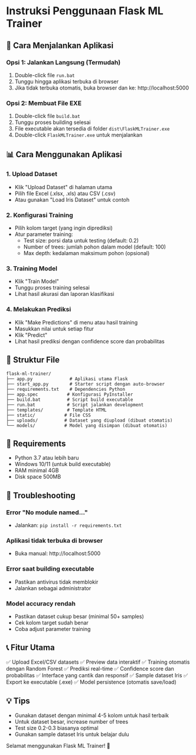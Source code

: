 # Instruksi Penggunaan Flask ML Trainer

## 🚀 Cara Menjalankan Aplikasi

### Opsi 1: Jalankan Langsung (Termudah)
1. Double-click file `run.bat`
2. Tunggu hingga aplikasi terbuka di browser
3. Jika tidak terbuka otomatis, buka browser dan ke: http://localhost:5000

### Opsi 2: Membuat File EXE
1. Double-click file `build.bat`
2. Tunggu proses building selesai
3. File executable akan tersedia di folder `dist\FlaskMLTrainer.exe`
4. Double-click `FlaskMLTrainer.exe` untuk menjalankan

## 📊 Cara Menggunakan Aplikasi

### 1. Upload Dataset
- Klik "Upload Dataset" di halaman utama
- Pilih file Excel (.xlsx, .xls) atau CSV (.csv)
- Atau gunakan "Load Iris Dataset" untuk contoh

### 2. Konfigurasi Training
- Pilih kolom target (yang ingin diprediksi)
- Atur parameter training:
  - Test size: porsi data untuk testing (default: 0.2)
  - Number of trees: jumlah pohon dalam model (default: 100)
  - Max depth: kedalaman maksimum pohon (opsional)

### 3. Training Model
- Klik "Train Model"
- Tunggu proses training selesai
- Lihat hasil akurasi dan laporan klasifikasi

### 4. Melakukan Prediksi
- Klik "Make Predictions" di menu atau hasil training
- Masukkan nilai untuk setiap fitur
- Klik "Predict"
- Lihat hasil prediksi dengan confidence score dan probabilitas

## 📁 Struktur File

```
flask-ml-trainer/
├── app.py              # Aplikasi utama Flask
├── start_app.py        # Starter script dengan auto-browser
├── requirements.txt    # Dependencies Python
├── app.spec           # Konfigurasi PyInstaller
├── build.bat          # Script build executable
├── run.bat            # Script jalankan development
├── templates/         # Template HTML
├── static/           # File CSS
├── uploads/          # Dataset yang diupload (dibuat otomatis)
└── models/           # Model yang disimpan (dibuat otomatis)
```

## 🔧 Requirements

- Python 3.7 atau lebih baru
- Windows 10/11 (untuk build executable)
- RAM minimal 4GB
- Disk space 500MB

## 🚨 Troubleshooting

### Error "No module named..."
- Jalankan: `pip install -r requirements.txt`

### Aplikasi tidak terbuka di browser
- Buka manual: http://localhost:5000

### Error saat building executable
- Pastikan antivirus tidak memblokir
- Jalankan sebagai administrator

### Model accuracy rendah
- Pastikan dataset cukup besar (minimal 50+ samples)
- Cek kolom target sudah benar
- Coba adjust parameter training

## 📞 Fitur Utama

✅ Upload Excel/CSV datasets
✅ Preview data interaktif
✅ Training otomatis dengan Random Forest
✅ Prediksi real-time
✅ Confidence score dan probabilitas
✅ Interface yang cantik dan responsif
✅ Sample dataset Iris
✅ Export ke executable (.exe)
✅ Model persistence (otomatis save/load)

## 💡 Tips

- Gunakan dataset dengan minimal 4-5 kolom untuk hasil terbaik
- Untuk dataset besar, increase number of trees
- Test size 0.2-0.3 biasanya optimal
- Gunakan sample dataset Iris untuk belajar dulu

Selamat menggunakan Flask ML Trainer! 🤖

